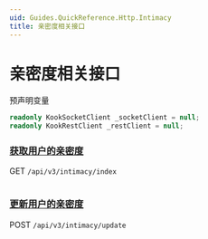 ```yaml
---
uid: Guides.QuickReference.Http.Intimacy
title: 亲密度相关接口
---
```


# 亲密度相关接口

预声明变量

```csharp
readonly KookSocketClient _socketClient = null;
readonly KookRestClient _restClient = null;
```

### [获取用户的亲密度]

GET `/api/v3/intimacy/index`

```csharp

```

### [更新用户的亲密度]

POST `/api/v3/intimacy/update`

```csharp

```

[获取用户的亲密度]: https://developer.kookapp.cn/doc/http/intimacy#获取用户的亲密度
[更新用户的亲密度]: https://developer.kookapp.cn/doc/http/intimacy#更新用户的亲密度
